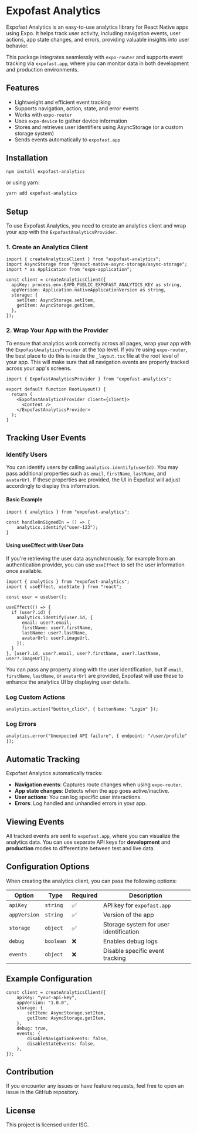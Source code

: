 # Expofast Analytics

Expofast Analytics is an easy-to-use analytics library for React Native apps using Expo. It helps track user activity, including navigation events, user actions, app state changes, and errors, providing valuable insights into user behavior.

This package integrates seamlessly with `expo-router` and supports event tracking via `expofast.app`, where you can monitor data in both development and production environments.

## Features

- Lightweight and efficient event tracking
- Supports navigation, action, state, and error events
- Works with `expo-router`
- Uses `expo-device` to gather device information
- Stores and retrieves user identifiers using AsyncStorage (or a custom storage system)
- Sends events automatically to `expofast.app`

## Installation

```sh
npm install expofast-analytics
```

or using yarn:

```sh
yarn add expofast-analytics
```

## Setup

To use Expofast Analytics, you need to create an analytics client and wrap your app with the `ExpofastAnalyticsProvider`.

### 1. Create an Analytics Client

```tsx
import { createAnalyticsClient } from "expofast-analytics";
import AsyncStorage from "@react-native-async-storage/async-storage";
import * as Application from "expo-application";

const client = createAnalyticsClient({
  apiKey: process.env.EXPO_PUBLIC_EXPOFAST_ANALYTICS_KEY as string,
  appVersion: Application.nativeApplicationVersion as string,
  storage: {
    setItem: AsyncStorage.setItem,
    getItem: AsyncStorage.getItem,
  },
});
```

### 2. Wrap Your App with the Provider

To ensure that analytics work correctly across all pages, wrap your app with the `ExpofastAnalyticsProvider` at the top level. If you're using `expo-router`, the best place to do this is inside the `_layout.tsx` file at the root level of your app. This will make sure that all navigation events are properly tracked across your app's screens.

```tsx
import { ExpofastAnalyticsProvider } from "expofast-analytics";

export default function RootLayout() {
  return (
    <ExpofastAnalyticsProvider client={client}>
      <Content />
    </ExpofastAnalyticsProvider>
  );
}
```

## Tracking User Events

### Identify Users

You can identify users by calling `analytics.identify(userId)`. You may pass additional properties such as `email`, `firstName`, `lastName`, and `avatarUrl`. If these properties are provided, the UI in Expofast will adjust accordingly to display this information.

#### Basic Example

```tsx
import { analytics } from "expofast-analytics";

const handleOnSignedIn = () => {
    analytics.identify("user-123");
}
```

#### Using useEffect with User Data

If you're retrieving the user data asynchronously, for example from an authentication provider, you can use `useEffect` to set the user information once available.

```tsx
import { analytics } from "expofast-analytics";
import { useEffect, useState } from "react";

const user = useUser();

useEffect(() => {
  if (user?.id) {
    analytics.identify(user.id, {
      email: user?.email,
      firstName: user?.firstName,
      lastName: user?.lastName,
      avatarUrl: user?.imageUrl,
    });
  }
}, [user?.id, user?.email, user?.firstName, user?.lastName, user?.imageUrl]);
```

You can pass any property along with the user identification, but if `email`, `firstName`, `lastName`, or `avatarUrl` are provided, Expofast will use these to enhance the analytics UI by displaying user details.

### Log Custom Actions

```tsx
analytics.action("button_click", { buttonName: "Login" });
```

### Log Errors

```tsx
analytics.error("Unexpected API failure", { endpoint: "/user/profile" });
```

## Automatic Tracking

Expofast Analytics automatically tracks:

- **Navigation events**: Captures route changes when using `expo-router`.
- **App state changes**: Detects when the app goes active/inactive.
- **User actions**: You can log specific user interactions.
- **Errors**: Log handled and unhandled errors in your app.

## Viewing Events

All tracked events are sent to `expofast.app`, where you can visualize the analytics data. You can use separate API keys for **development** and **production** modes to differentiate between test and live data.

## Configuration Options

When creating the analytics client, you can pass the following options:

| Option          | Type      | Required | Description |
|----------------|----------|----------|-------------|
| `apiKey`       | `string`  | ✅        | API key for `expofast.app` |
| `appVersion`   | `string`  | ✅        | Version of the app |
| `storage`      | `object`  | ✅        | Storage system for user identification |
| `debug`        | `boolean` | ❌        | Enables debug logs |
| `events`       | `object`  | ❌        | Disable specific event tracking |

## Example Configuration

```tsx
const client = createAnalyticsClient({
    apiKey: "your-api-key",
    appVersion: "1.0.0",
    storage: {
        setItem: AsyncStorage.setItem,
        getItem: AsyncStorage.getItem,
    },
    debug: true,
    events: {
        disableNavigationEvents: false,
        disableStateEvents: false,
    },
});
```

## Contribution

If you encounter any issues or have feature requests, feel free to open an issue in the GitHub repository.

## License

This project is licensed under ISC.

